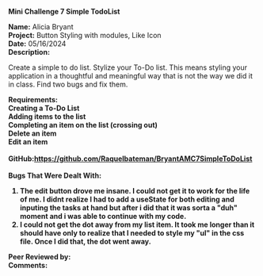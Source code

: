 <b>Mini Challenge 7 Simple TodoList</b>

<b>Name:</b> Alicia Bryant<br>
<b>Project:</b> Button Styling with modules, Like Icon<br>
<b>Date:</b> 05/16/2024 <br>
<strong>Description:</strong><br>

Create a simple to do list.
Stylize your To-Do list. This means styling your application in a thoughtful and meaningful way that is not the way we did it in class.
Find two bugs and fix them.

<b>Requirements:<br>
Creating a To-Do List<br>
Adding items to the list<br>
Completing an item on the list (crossing out)<br>
Delete an item<br>
Edit an item
<br><br>
<b>GitHub:</b>https://github.com/Raquelbateman/BryantAMC7SimpleToDoList<br><br>
<b>Bugs That Were Dealt With:</b>
1. The edit button drove me insane. I could not get it to work for the life of me. I didnt realize I had to add a useState for both editing and inputing the tasks at hand but after i did that it was sorta a "duh" moment and i was able to continue with my code.
2. I could not get the dot away from my list item. It took me longer than it should have only to realize that I needed to style my "ul" in the css file. Once I did that, the dot went away.

<b>Peer Reviewed by:</b>  <br>
<b>Comments:</b>   <br> 
<br>
<br>
<br>
<br>
